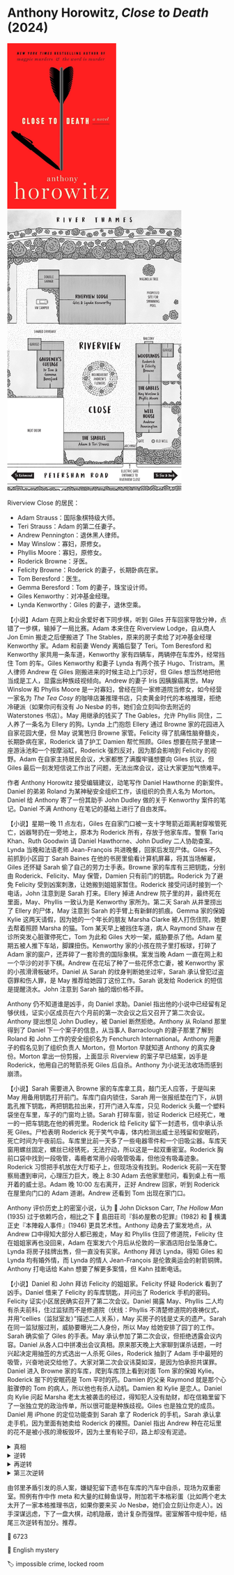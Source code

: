 # Anthony Horowitz, <i>Close to Death</i> (2024)

<img src=images/2024_cover.jpg width=250/>
<img src=images/2024_map.jpg width=400/>

Riverview Close 的居民：
* Adam Strauss：国际象棋特级大师。
* Teri Strauss：Adam 的第二任妻子。
* Andrew Pennington：退休黑人律师。
* May Winslow：寡妇，原修女。
* Phyllis Moore：寡妇，原修女。
* Roderick Browne：牙医。
* Felicity Browne：Roderick 的妻子，长期卧病在家。
* Tom Beresford：医生。
* Gemma Beresford：Tom 的妻子，珠宝设计师。
* Giles Kenworthy：对冲基金经理。
* Lynda Kenworthy：Giles 的妻子，退休空乘。

【小说】Adam 在网上和业余爱好者下同步棋，听到 Giles 开车回家导致分神，点错了一步棋，输掉了一局比赛。Adam 本来住在 Riverview Lodge，自从商人 Jon Emin 搬走之后便搬进了 The Stables，原来的房子卖给了对冲基金经理 Kenworthy 家。Adam 和前妻 Wendy 离婚后娶了 Teri。Tom Beresford 和 Kenworthy 家共用一条车道，Kenworthy 家有四辆车，两辆停在车库外，经常挡住 Tom 的车。Giles Kenworthy 和妻子 Lynda 有两个孩子 Hugo、Tristram。黑人律师 Andrew 在 Giles 刚搬进来的时候主动上门示好，但 Giles 想当然地把他当成是工人，显露出种族歧视倾向。Andrew 的妻子 Iris 因胰腺癌离世。May Winslow 和 Phyllis Moore 是一对寡妇，曾经在同一家修道院当修女，如今经营一家名为 <i>The Tea Cosy</i> 的咖啡店兼推理书店，只卖黄金时代的本格推理，拒绝冷硬派（如果你问有没有 Jo Nesbø 的书，她们会立刻叫你去附近的 Waterstones 书店）。May 用继承的钱买了 The Gables，允许 Phyllis 同住，二人养了一条名为 Ellery 的狗。Lynda 上门抱怨 Ellery 通过 Browne 家的花园进入自家花园大便，但 May 说篱笆归 Browne 家管。Felicity 得了肌痛性脑脊髓炎，长期卧病在家，Roderick 请了护工 Damien 帮忙照顾。Giles 想要在院子里建一座游泳池和一个按摩浴缸，Roderick 强烈反对，因为那会影响到 Felicity 的视野。Adam 在自家主持居民会议，大家都憋了满腹牢骚想要向 Giles 抗议，但 Giles 最后一刻发短信说工作出了问题，无法出席会议，这让大家更加气愤难平。

作者 Anthony Horowitz 接受编辑建议，动笔写作 Daniel Hawthorne 的新案件。Daniel 的弟弟 Roland 为某神秘安全组织工作，该组织的负责人名为 Morton。Daniel 给 Anthony 寄了一份其助手 John Dudley 做的关于 Kenworthy 案件的笔记。Daniel 不满 Anthony 在笔记的基础上进行了自由发挥。

【小说】星期一晚 11 点左右，Giles 在自家门口被一支十字弩箭近距离射穿喉管死亡，凶器弩扔在一旁地上，原本为 Roderick 所有，存放于他家车库。警察 Tariq Khan、Ruth Goodwin 请 Daniel Hawthorne、John Dudley 二人协助查案。Lynda 当晚和法语老师 Jean-François 共进晚餐，回家后发现尸体。Giles 不久前抓到小区园丁 Sarah Baines 在他的书房里偷看计算机屏幕，将其当场解雇，Giles 还怀疑 Sarah 偷了自己的劳力士手表。Browne 家的车库有三把钥匙，分别由 Roderick、Felicity、May 保管，Damien 只有前门的钥匙。Roderick 为了避免 Felicity 受到凶案刺激，让她搬到姐姐家暂住。Roderick 接受问话时接到一个电话，John 注意到是 Sarah 打来。Ellery 掉进 Andrew 院子里的井，最终死在里面，May、Phyllis 一致认为是 Kenworthy 家所为。第二天 Sarah 从井里捞出了 Ellery 的尸体，May 注意到 Sarah 的手臂上有新鲜的抓痕。Gemma 家的保姆 Kylie 这两天请假，因为她的一个年长的朋友 Marsha Clarke 被人打伤住院，她要去帮着照顾 Marsha 的猫。Tom 某天早上被挡住车道，病人 Raymond Shaw 在诊所突发心脏骤停死亡，Tom 为此和 Giles 大吵一架，威胁要杀了他。Adam 星期五被人推下车站，脚踝扭伤。Kenworthy 家的小孩在院子里打板球，打碎了 Adam 家的窗户，还弄碎了一套珍贵的国际象棋。案发当晚 Adam 一直在网上和一个华沙的对手下棋。Andrew 在花坛了种了一些花怀念亡妻，被 Kenworthy 家的小孩滑滑板破坏。Daniel 从 Sarah 的纹身判断她坐过牢，Sarah 承认曾犯过盗窃罪和伤人罪，是 May 推荐给她园丁这份工作。Sarah 说发给 Roderick 的短信是提醒浇水。John 注意到 Sarah 抽的烟价格不菲。

Anthony 仍不知道谁是凶手，向 Daniel 求助。Daniel 指出他的小说中已经留有足够伏线，证实小区成员在六个月前的第一次会议之后又召开了第二次会议。Anthony 提出想见 John Dudley，被 Daniel 断然拒绝。Anthony 从 Roland 那里得到了 Daniel 下一个案子的信息，从当事人 Barraclough 的妻子那里了解到 Roland 和 John 工作的安全组织名为 Fenchurch International。Anthony 用妻子的假名见到了组织负责人 Morton，但 Morton 早就知道 Anthony 的真实身份。Morton 拿出一份剪报，上面显示 Riverview 的案子早已结案，凶手是 Roderick，他用自己的弩箭杀死 Giles 后自杀。Anthony 为小说无法收场而感到崩溃。

【小说】Sarah 需要进入 Browne 家的车库拿工具，敲门无人应答，于是叫来 May 用备用钥匙打开前门。车库门自内锁住，Sarah 用一张报纸垫在门下，从钥匙孔推下钥匙，再把钥匙拉出来，打开门进入车库，只见 Roderick 头戴一个塑料袋坐在车里，车子的门窗均上锁。Sarah 打碎车窗，验证 Roderick 已经死亡，唯一的一把车钥匙在他的裤兜里。Roderick 给 Felicity 留下一封遗书，信中承认杀死 Giles。尸检表明 Roderick 死于笑气中毒，体内检测出威士忌残留和安眠药，死亡时间为午夜前后。车库里比前一天多了一些电器零件和一个旧吸尘器。车库天窗用螺丝固定，螺丝已经锈死，无法拧动，所以这是一起双重密室。Roderick 胸前口袋中找到一段吸管，毒瘾者常用小段吸管吸毒，但他没有吸毒迹象。Roderick 习惯把手机放在大厅柜子上，但现场没有找到。Roderick 死前一天在警察局遭到审问，心理压力巨大，晚上 8:30 Adam 去他家里慰问，看到桌上有一瓶开着的威士忌。Adam 晚 10:00 左右离开，正好 Andrew 回家，听到 Roderick 在屋里向门口的 Adam 道谢。Andrew 还看到 Tom 出现在家门口。

Anthony 评价历史上的密室小说，认为 📖 John Dickson Carr, <i>The Hollow Man</i> (1935) 过于依赖巧合，相比之下 📖 島田荘司『斜め屋敷の犯罪』(1982) 和 📖 横溝正史『本陣殺人事件』(1946) 更具艺术性。Anthony 动身去了案发地点，从 Andrew 口中得知大部分人都已搬走，May 和 Phyllis 住回了修道院，Felicity 住在姐姐家再也没回来，Adam 在案发六个月后从伦敦的一家酒店阳台坠落身亡。Lynda 将房子挂牌出售，但一直没有买家。Anthony 拜访 Lynda，得知 Giles 和 Lynda 均有婚外情，而 Lynda 的情人 Jean-François 是伦敦奥运会的射箭铜牌。Anthony 打电话给 Kahn 想要了解更多案情，但 Kahn 挂断电话。

【小说】Daniel 和 John 拜访 Felicity 的姐姐家。Felicity 怀疑 Roderick 看到了凶手。Daniel 借来了 Felicity 的车库钥匙，并问出了 Roderick 手机的密码。Felicity 证实小区居民确实召开了第二次会议。Daniel 揭露 May、Phyllis 二人均有杀夫前科，住过监狱而不是修道院（伏线：Phyllis 不清楚修道院的夜祷仪式，并用“cellies（监狱室友）”描述二人关系），May 买房子的钱是丈夫的遗产。Sarah 在同一监狱服过刑，威胁要曝光二人身份，所以 May 给她安排了园丁的工作。Sarah 确实偷了 Giles 的手表。May 承认参加了第二次会议，但拒绝透露会议内容。Daniel 从各人口中拼凑出会议真相。原来那天晚上大家聊到谋杀话题，一时兴起决定用抽签的方式选出一人杀死 Giles，Roderick 抽到了 Adam 手中最短的吸管，兴奋地说交给他了。大家对第二次会议讳莫如深，是因为怕承担共谋罪。Daniel 进入 Browne 家的车库，爬到车库顶上看到对面 Tom 家的保姆 Kylie。Roderick 服下的安眠药是 Tom 平时的药。Damien 的父亲 Raymond 就是那个心脏骤停的 Tom 的病人，所以他也有杀人动机。Damien 和 Kylie 是恋人。Daniel 向 Kylie 问起 Marsha 老太太被袭击的经过，得知犯人没有劫财，却在信箱里留下了一张独立党的政治传单，所以很可能是种族歧视。Giles 也是独立党的成员。Daniel 用 iPhone 的定位功能查到 Sarah 拿了 Roderick 的手机，Sarah 承认拿走手机，因为里面有她卖给 Roderick 的裸照。Daniel 指出 Andrew 种在花坛里的花不是被小孩的滑板毁坏，因为土里有轮子印，路上却没有泥迹。

<details><summary>真相</summary>
凶手是 Adam Strauss，他提前拿走了 Roderick 的弩箭，在抽签时故意让 Roderick 抽中最短的吸管。Adam 射杀 Giles 时用手机和波兰的对手下棋。Adam 在 Roderick 的酒里下了安眠药，晚 10:00 点离开时 Roderick 已经陷入昏迷，Andrew 听到 Roderick 向他致谢是便携式音箱放出的录音，看到灯灭是 Adam 遥控操作电灯开关（伏线：车库里的电器零件）。Adam 走的时候打开了车库门，他在半夜回到 Roderick 家，用梯子爬上屋顶，拆掉固定天窗的螺丝。Adam 提前袭击了 Marsha，这样 Kylie 离开后就不会有人看到他爬上屋顶，Marsha 信箱里的政治传单是误导。Adam 伪造了 Roderick 的遗书，把昏迷的 Roderick 拖入车内，释放有毒气体。Adam 把水倒在车上，汽车的雨水传感器使得车门和车窗自动锁上（伏线：第二天车库地上有一小滩水）。Adam 踩在车顶从天窗爬到屋顶（伏线：伪造脚踝扭伤），用胶水固定螺丝（伏线：不锈钢螺丝不会生锈），然后爬梯子离开。Adam 的杀人动机是因为他杀死了前妻 Wendy，把尸体埋在树下，如果 Giles 挖地建游泳池，会让尸骨暴露。
</details>

<details><summary>逆转</summary>
Adam 的前妻没有死，而是去了香港。Adam 拿出 Wendy 每年给自己寄来的明信片，还让 Khan 现场和 Wendy 视频对话，Adam 每个月向她的账户汇抚养费。
</details>

<details><summary>再逆转</summary>
Anthony 找到 John，得知 Daniel 的推理没有错，凶手就是 Adam，他提前布置好了明信片和转账记录，连线的 Wendy 是别人假冒。Daniel 将 Adam 推下阳台。
</details>

<details><summary>第三次逆转</summary>
将 Adam 推下阳台的是 John 而不是 Daniel，这也是 Daniel 为什么不想 Anthony 写这个案子。
</details>

由邻里矛盾引发的杀人案，嫌疑犯留下遗书在车库的汽车中自杀，现场为双重密室。照例有作中作 meta 和大量的红鲱鱼误导，附加若干本格彩蛋（比如两个老太太开了一家本格推理书店，如果你要来买 Jo Nesbø，她们会立刻让你走人）。凶手深谋远虑，下了一盘大棋，动机隐蔽，诡计复杂而强悍。密室解答中规中矩，结尾三次逆转有加分。推荐。

:link: 6723

:file_folder: English mystery

:label: impossible crime, locked room
